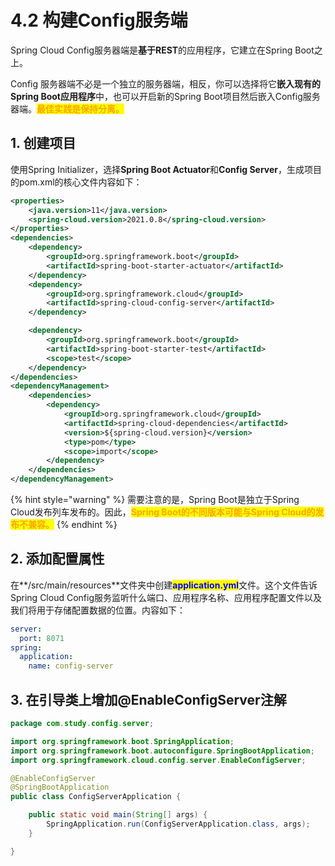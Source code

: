 # 4.2 构建Config服务端

Spring Cloud Config服务器端是**基于REST**的应用程序，它建立在Spring Boot之上。

Config 服务器端不必是一个独立的服务器端，相反，你可以选择将它**嵌入现有的Spring Boot应用程序**中，也可以开启新的Spring Boot项目然后嵌入Config服务器端。<mark style="color:orange;">**最佳实践是保持分离。**</mark>

## 1. 创建项目

使用Spring Initializer，选择**Spring Boot Actuator**和**Config Server**，生成项目的pom.xml的核心文件内容如下：

```xml
<properties>
    <java.version>11</java.version>
    <spring-cloud.version>2021.0.8</spring-cloud.version>
</properties>
<dependencies>
    <dependency>
        <groupId>org.springframework.boot</groupId>
        <artifactId>spring-boot-starter-actuator</artifactId>
    </dependency>
    <dependency>
        <groupId>org.springframework.cloud</groupId>
        <artifactId>spring-cloud-config-server</artifactId>
    </dependency>

    <dependency>
        <groupId>org.springframework.boot</groupId>
        <artifactId>spring-boot-starter-test</artifactId>
        <scope>test</scope>
    </dependency>
</dependencies>
<dependencyManagement>
    <dependencies>
        <dependency>
            <groupId>org.springframework.cloud</groupId>
            <artifactId>spring-cloud-dependencies</artifactId>
            <version>${spring-cloud.version}</version>
            <type>pom</type>
            <scope>import</scope>
        </dependency>
    </dependencies>
</dependencyManagement>
```

{% hint style="warning" %}
需要注意的是，Spring Boot是独立于Spring Cloud发布列车发布的。因此，<mark style="color:orange;">**Spring Boot的不同版本可能与Spring Cloud的发布不兼容。**</mark>
{% endhint %}

## 2. 添加配置属性

在**/src/main/resources**文件夹中创建<mark style="color:blue;">**application.yml**</mark>文件。这个文件告诉Spring Cloud Config服务监听什么端口、应用程序名称、应用程序配置文件以及我们将用于存储配置数据的位置。内容如下：

```yaml
server:
  port: 8071
spring:
  application:
    name: config-server
```

## 3. 在引导类上增加@EnableConfigServer注解

```java
package com.study.config.server;

import org.springframework.boot.SpringApplication;
import org.springframework.boot.autoconfigure.SpringBootApplication;
import org.springframework.cloud.config.server.EnableConfigServer;

@EnableConfigServer
@SpringBootApplication
public class ConfigServerApplication {

    public static void main(String[] args) {
        SpringApplication.run(ConfigServerApplication.class, args);
    }

}
```
